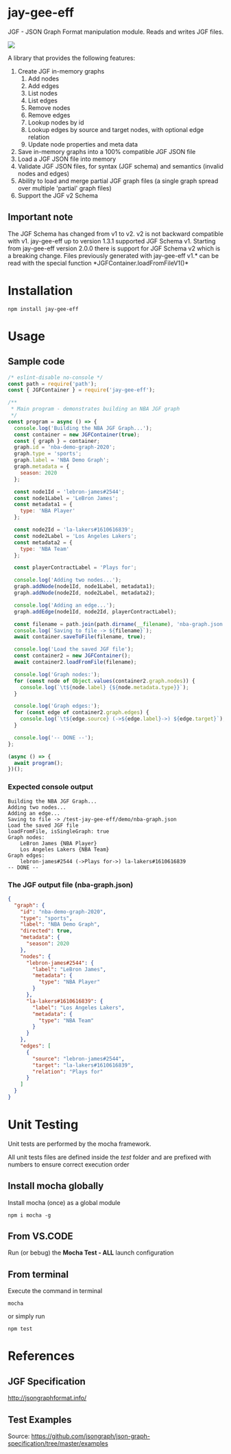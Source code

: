 # jay-gee-eff

JGF - JSON Graph Format manipulation module. Reads and writes JGF files.

![](https://github.com/bigman73/jay-gee-eff/workflows/nodejs-ci/badge.svg)

A library that provides the following features:

1. Create JGF in-memory graphs
   1. Add nodes
   2. Add edges
   3. List nodes
   4. List edges
   5. Remove nodes
   6. Remove edges
   7. Lookup nodes by id
   8. Lookup edges by source and target nodes, with optional edge relation
   9. Update node properties and meta data
2. Save in-memory graphs into a 100% compatible JGF JSON file
3. Load a JGF JSON file into memory
4. Validate JGF JSON files, for syntax (JGF schema) and semantics (invalid nodes and edges)
5. Ability to load and merge partial JGF graph files (a single graph spread over multiple 'partial' graph files)
6. Support the JGF v2 Schema

## Important note

The JGF Schema has changed from v1 to v2. v2 is not backward compatible with v1. jay-gee-eff up to version 1.3.1 supported JGF Schema v1. Starting from jay-gee-eff version 2.0.0 there is support for JGF Schema v2 which is a breaking change.
Files previously generated with jay-gee-eff v1.* can be read with the special function *JGFContainer.loadFromFileV1()\*

# Installation

```
npm install jay-gee-eff
```

# Usage

## Sample code

```javascript
/* eslint-disable no-console */
const path = require('path');
const { JGFContainer } = require('jay-gee-eff');

/**
 * Main program - demonstrates building an NBA JGF graph
 */
const program = async () => {
  console.log('Building the NBA JGF Graph...');
  const container = new JGFContainer(true);
  const { graph } = container;
  graph.id = 'nba-demo-graph-2020';
  graph.type = 'sports';
  graph.label = 'NBA Demo Graph';
  graph.metadata = {
    season: 2020
  };

  const node1Id = 'lebron-james#2544';
  const node1Label = 'LeBron James';
  const metadata1 = {
    type: 'NBA Player'
  };

  const node2Id = 'la-lakers#1610616839';
  const node2Label = 'Los Angeles Lakers';
  const metadata2 = {
    type: 'NBA Team'
  };

  const playerContractLabel = 'Plays for';

  console.log('Adding two nodes...');
  graph.addNode(node1Id, node1Label, metadata1);
  graph.addNode(node2Id, node2Label, metadata2);

  console.log('Adding an edge...');
  graph.addEdge(node1Id, node2Id, playerContractLabel);

  const filename = path.join(path.dirname(__filename), 'nba-graph.json');
  console.log(`Saving to file -> ${filename}`);
  await container.saveToFile(filename, true);

  console.log('Load the saved JGF file');
  const container2 = new JGFContainer();
  await container2.loadFromFile(filename);

  console.log('Graph nodes:');
  for (const node of Object.values(container2.graph.nodes)) {
    console.log(`\t${node.label} {${node.metadata.type}}`);
  }

  console.log('Graph edges:');
  for (const edge of container2.graph.edges) {
    console.log(`\t${edge.source} (->${edge.label}->) ${edge.target}`);
  }

  console.log('-- DONE --');
};

(async () => {
  await program();
})();
```

### Expected console output

```
Building the NBA JGF Graph...
Adding two nodes...
Adding an edge...
Saving to file -> /test-jay-gee-eff/demo/nba-graph.json
Load the saved JGF file
loadFromFile, isSingleGraph: true
Graph nodes:
	LeBron James {NBA Player}
	Los Angeles Lakers {NBA Team}
Graph edges:
	lebron-james#2544 (->Plays for->) la-lakers#1610616839
-- DONE --
```

### The JGF output file (nba-graph.json)

```json
{
  "graph": {
    "id": "nba-demo-graph-2020",
    "type": "sports",
    "label": "NBA Demo Graph",
    "directed": true,
    "metadata": {
      "season": 2020
    },
    "nodes": {
      "lebron-james#2544": {
        "label": "LeBron James",
        "metadata": {
          "type": "NBA Player"
        }
      },
      "la-lakers#1610616839": {
        "label": "Los Angeles Lakers",
        "metadata": {
          "type": "NBA Team"
        }
      }
    },
    "edges": [
      {
        "source": "lebron-james#2544",
        "target": "la-lakers#1610616839",
        "relation": "Plays for"
      }
    ]
  }
}
```

# Unit Testing

Unit tests are performed by the mocha framework.

All unit tests files are defined inside the _test_ folder and are prefixed with numbers to ensure correct execution order

## Install mocha globally

Install mocha (once) as a global module

```
npm i mocha -g
```

## From VS.CODE

Run (or bebug) the **Mocha Test - ALL** launch configuration

## From terminal

Execute the command in terminal

```
mocha
```

or simply run

```
npm test
```

# References

## JGF Specification

http://jsongraphformat.info/

## Test Examples

Source: https://github.com/jsongraph/json-graph-specification/tree/master/examples
